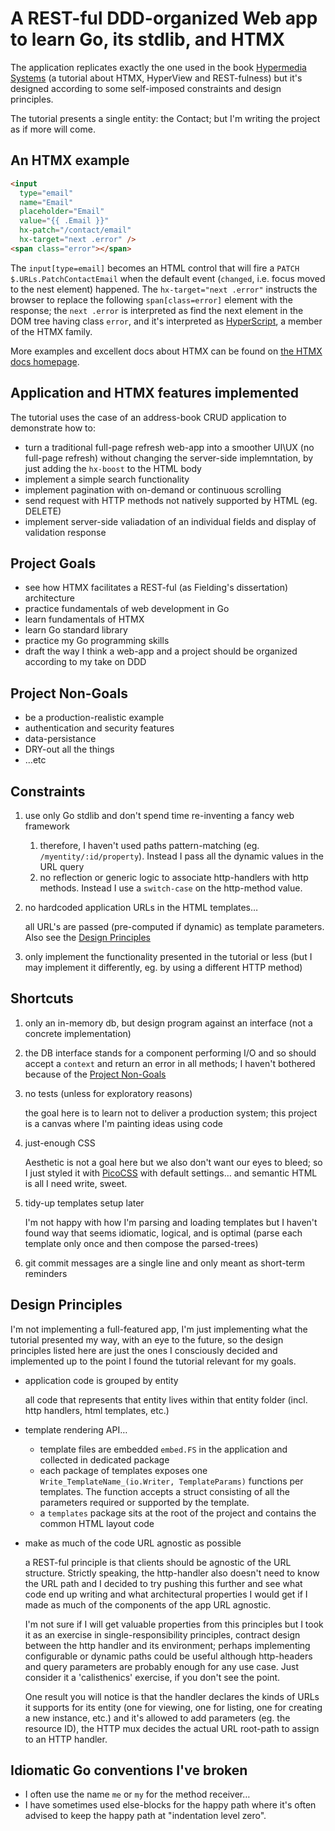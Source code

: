 # A REST-ful DDD-organized Web app to learn Go, its stdlib, and HTMX

The application replicates exactly the one used in the book [Hypermedia Systems](https://hypermedia.systems) (a tutorial about HTMX, HyperView and REST-fulness) but it's designed according to some self-imposed constraints and design principles.

The tutorial presents a single entity: the Contact; but I'm writing the project as if more will come.

## An HTMX example

```html
<input
  type="email"
  name="Email"
  placeholder="Email"
  value="{{ .Email }}"
  hx-patch="/contact/email"
  hx-target="next .error" />
<span class="error"></span>
```

The `input[type=email]` becomes an HTML control that will fire a `PATCH $.URLs.PatchContactEmail` when the default event (`changed`, i.e. focus moved to the nest element) happened. The `hx-target="next .error"` instructs the browser to replace the following `span[class=error]` element with the response; the `next .error` is interpreted as find the next element in the DOM tree having class `error`, and it's interpreted as [HyperScript](https://hyperscript.org), a member of the HTMX family.

More examples and excellent docs about HTMX can be found on [the HTMX docs homepage](https://htmx.org/docs/).

## Application and HTMX features implemented

The tutorial uses the case of an address-book CRUD application to demonstrate how to:

- turn a traditional full-page refresh web-app into a smoother UI\UX (no full-page refresh) without changing the server-side implemntation, by just adding the `hx-boost` to the HTML body
- implement a simple search functionality
- implement pagination with on-demand or continuous scrolling
- send request with HTTP methods not natively supported by HTML (eg. DELETE)
- implement server-side valiadation of an individual fields and display of validation response

## Project Goals

- see how HTMX facilitates a REST-ful (as Fielding's dissertation) architecture
- practice fundamentals of web development in Go
- learn fundamentals of HTMX
- learn Go standard library
- practice my Go programming skills
- draft the way I think a web-app and a project should be organized according to my take on DDD

## Project Non-Goals

- be a production-realistic example
- authentication and security features
- data-persistance
- DRY-out all the things
- …etc

## Constraints

1. use only Go stdlib and don't spend time re-inventing a fancy web framework

   1. therefore, I haven't used paths pattern-matching (eg. `/myentity/:id/property`). Instead I pass all the dynamic values in the URL query
   1. no reflection or generic logic to associate http-handlers with http methods. Instead I use a `switch-case` on the http-method value.

1. no hardcoded application URLs in the HTML templates…

   all URL's are passed (pre-computed if dynamic) as template parameters. Also see the [Design Principles](#design-principles)

1. only implement the functionality presented in the tutorial or less (but I may implement it differently, eg. by using a different HTTP method)

## Shortcuts

1. only an in-memory db, but design program against an interface (not a concrete implementation)
1. the DB interface stands for a component performing I/O and so should accept a `context` and return an error in all methods; I haven't bothered because of the [Project Non-Goals](#project-non-goals)
1. no tests (unless for exploratory reasons)

   the goal here is to learn not to deliver a production system; this project is a canvas where I'm painting ideas using code

1. just-enough CSS

   Aesthetic is not a goal here but we also don't want our eyes to bleed; so I just styled it with [PicoCSS](https://picocss.com) with default settings… and semantic HTML is all I need write, sweet.

1. tidy-up templates setup later

   I'm not happy with how I'm parsing and loading templates but I haven't found way that seems idiomatic, logical, and is optimal (parse each template only once and then compose the parsed-trees)

1. git commit messages are a single line and only meant as short-term reminders

## Design Principles

I'm not implementing a full-featured app, I'm just implementing what the tutorial presented my way, with an eye to the future, so the design principles listed here are just the ones I consciously decided and implemented up to the point I found the tutorial relevant for my goals.

- application code is grouped by entity

  all code that represents that entity lives within that entity folder (incl. http handlers, html templates, etc.)

- template rendering API…

  - template files are embedded `embed.FS` in the application and collected in dedicated package
  - each package of templates exposes one `Write_TemplateName_(io.Writer, TemplateParams)` functions per templates. The function accepts a struct consisting of all the parameters required or supported by the template.
  - a `templates` package sits at the root of the project and contains the common HTML layout code

- make as much of the code URL agnostic as possible

  a REST-ful principle is that clients should be agnostic of the URL structure. Strictly speaking, the http-handler also doesn't need to know the URL path and I decided to try pushing this further and see what code end up writing and what architectural properties I would get if I made as much of the components of the app URL agnostic.

  I'm not sure if I will get valuable properties from this principles but I took it as an exercise in single-responsibility principles, contract design between the http handler and its environment; perhaps implementing configurable or dynamic paths could be useful although http-headers and query parameters are probably enough for any use case. Just consider it a 'calisthenics' exercise, if you don't see the point.

  One result you will notice is that the handler declares the kinds of URLs it supports for its entity (one for viewing, one for listing, one for creating a new instance, etc.) and it's allowed to add parameters (eg. the resource ID), the HTTP mux decides the actual URL root-path to assign to an HTTP handler.

## Idiomatic Go conventions I've broken

- I often use the name `me` or `my` for the method receiver…
- I have sometimes used else-blocks for the happy path where it's often advised to keep the happy path at "indentation level zero".

